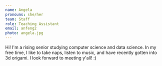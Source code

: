 ```yaml
---
name: Angela
pronouns: she/her
team: Staff
role: Teaching Assistant
email: anfeng2
photo: angela.jpg
---
```


Hi! I'm a rising senior studying computer science and data science. In my free time, I like to take naps, listen to music, and have recently gotten into 3d origami. I look forward to meeting y'all! :)
